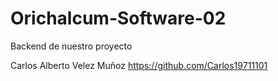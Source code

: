 # Orichalcum-Software-02
Backend de nuestro proyecto

Carlos Alberto Velez Muñoz
https://github.com/Carlos19711101